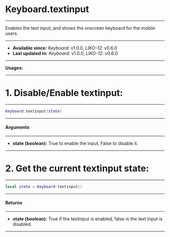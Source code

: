 # Keyboard.textinput
---

Enables the text input, and shows the onscreen keyboard for the mobile users.

---

* **Available since:** _Keyboard:_ v1.0.0, _LIKO-12_: v0.6.0
* **Last updated in:** _Keyboard:_ v1.0.0, _LIKO-12_: v0.6.0

---

**Usages:**

---

# 1. Disable/Enable textinput:
---

```lua
Keyboard.textinput(state)
```


---
#### Arguments
---

* **state (boolean):** True to enable the input, False to disable it.

---

# 2. Get the current textinput state:
---

```lua
local state = Keyboard.textinput()
```


---
#### Returns
---

* **state (boolean):** True if the textinput is enabled, false is the text input is disabled.

---